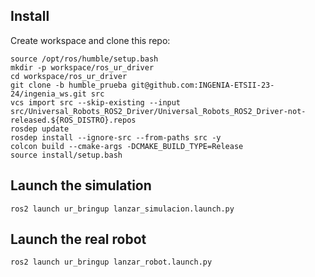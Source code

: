 ## Install
Create workspace and clone this repo:

```
source /opt/ros/humble/setup.bash
mkdir -p workspace/ros_ur_driver
cd workspace/ros_ur_driver
git clone -b humble_prueba git@github.com:INGENIA-ETSII-23-24/ingenia_ws.git src
vcs import src --skip-existing --input src/Universal_Robots_ROS2_Driver/Universal_Robots_ROS2_Driver-not-released.${ROS_DISTRO}.repos
rosdep update
rosdep install --ignore-src --from-paths src -y
colcon build --cmake-args -DCMAKE_BUILD_TYPE=Release
source install/setup.bash
```

## Launch the simulation
```
ros2 launch ur_bringup lanzar_simulacion.launch.py 
```


## Launch the real robot
```
ros2 launch ur_bringup lanzar_robot.launch.py 
```

